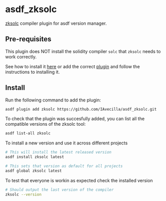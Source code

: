 # asdf_zksolc

[zksolc](https://github.com/matter-labs/era-compiler-solidity) compiler plugin for asdf version manager.

## Pre-requisites

This plugin does NOT install the solidity compiler `solc` that `zksolc` needs to work correctly.

See how to install it [here](https://docs.soliditylang.org/en/latest/installing-solidity.html) or add the correct [plugin](https://github.com/diegodorado/asdf-solidity) and follow the instructions to installing it.

## Install

Run the following command to add the plugin:

```bash
asdf plugin add zksolc https://github.com/IAvecilla/asdf_zksolc.git
```

To check that the plugin was succesfully added, you can list all the compatible versions of the zksolc tool:

```bash
asdf list-all zksolc
```

To install a new version and use it across different projects

```bash
# This will install the latest released version
asdf install zksolc latest

# This sets that version as default for all projects
asdf global zksolc latest
```

To test that everyone is workin as expected check the installed version

```bash
# Should output the last version of the compiler
zksolc --version
```
